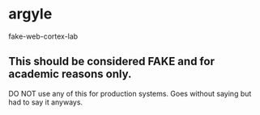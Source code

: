 # argyle
fake-web-cortex-lab

## This should be considered FAKE and for academic reasons only. 

DO NOT use any of this for production systems. Goes without saying but had to say it anyways.
